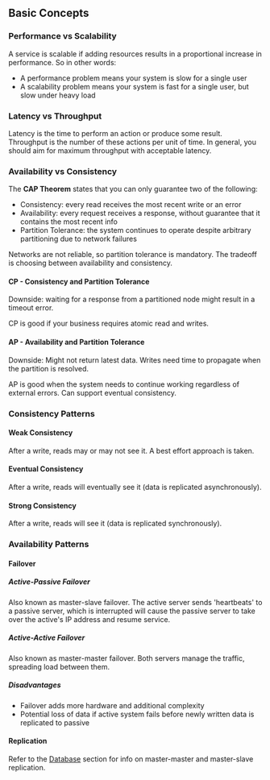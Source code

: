 ## Basic Concepts

### Performance vs Scalability

A service is scalable if adding resources results in a proportional increase in performance. So in other words:
- A performance problem means your system is slow for a single user
- A scalability problem means your system is fast for a single user, but slow under heavy load

### Latency vs Throughput

Latency is the time to perform an action or produce some result. Throughput is the number of these actions per unit of time. In general, you should aim for maximum throughput with acceptable latency.

### Availability vs Consistency 

The __CAP Theorem__ states that you can only guarantee two of the following:

- Consistency: every read receives the most recent write or an error
- Availability: every request receives a response, without guarantee that it contains the most recent info
- Partition Tolerance: the system continues to operate despite arbitrary partitioning due to network failures

Networks are not reliable, so partition tolerance is mandatory. The tradeoff is choosing between availability and consistency.

#### CP - Consistency and Partition Tolerance

Downside: waiting for a response from a partitioned node might result in a timeout error.

CP is good if your business requires atomic read and writes.

#### AP - Availability and Partition Tolerance

Downside: Might not return latest data. Writes need time to propagate when the partition is resolved.

AP is good when the system needs to continue working regardless of external errors. Can support eventual consistency.

### Consistency Patterns

#### Weak Consistency

After a write, reads may or may not see it. A best effort approach is taken.

#### Eventual Consistency

After a write, reads will eventually see it (data is replicated asynchronously).

#### Strong Consistency

After a write, reads will see it (data is replicated synchronously).

### Availability Patterns

#### Failover

##### Active-Passive Failover

Also known as master-slave failover. The active server sends 'heartbeats' to a passive server, which is interrupted will cause the passive server to take over the active's IP address and resume service.

##### Active-Active Failover

Also known as master-master failover. Both servers manage the traffic, spreading load between them.

##### Disadvantages

- Failover adds more hardware and additional complexity
- Potential loss of data if active system fails before newly written data is replicated to passive

#### Replication

Refer to the [Database](database.md) section for info on master-master and master-slave replication.
